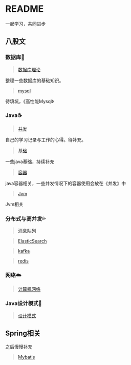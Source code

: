 # README

一起学习，共同进步



## 八股文

### 数据库💾

> [数据库理论](/学习/八股文/数据库/数据库理论.md)

整理一些数据库的基础知识。

> [mysql](/学习/八股文/数据库/mysql.md)

待填坑，《高性能Mysql》



### Java☕

> [并发](/学习/八股文/java/并发.md)

自己的学习记录与工作的心得。待补充。

> [基础](/学习/八股文/java/基础.md)

一些java基础，持续补充

> [容器](/八股文/java/容器.md)

java容器相关，一些并发情况下的容器使用会放在《并发》中

> [Jvm](/学习/八股文/java/JVM.md)

Jvm相关



### 分布式与高并发💦

> [消息队列](/学习/分布式与高并发/消息队列.md)

> [ElasticSearch](/学习/分布式与高并发/Elasticsearch.md)

> [kafka](/学习/分布式与高并发/kafka.md)

> [redis](/学习/分布式与高并发/redis.md)



### 网络☁️

> [计算机网络](/学习/网络)



### Java设计模式📝

> [设计模式](/学习/java设计模式/设计模式.md)

## Spring相关

之后慢慢补充

> [Mybatis](/学习/SSM/mybatis.md)